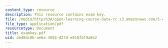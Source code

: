 ```yaml
---
content_type: resource
description: This resource contains exam key.
file: /media/https%3A/open-learning-course-data-rc.s3.amazonaws.com/5-451-chemistry-of-biomolecules-i-fall-2005/de48dc0bae6a3694d27de918fbf9a8e2_examkey.pdf
file_type: application/pdf
resourcetype: Document
title: examkey.pdf
uid: de48dc0b-ae6a-3694-d27d-e918fbf9a8e2
---
```

